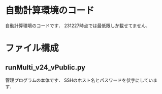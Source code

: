 # 自動計算環境のコード

自動計算環境のコードです．
231227時点では最低限しか載せてません．

# ファイル構成

## runMulti_v24_vPublic.py
管理プログラムの本体です．
SSHのホスト名とパスワードを伏字にしています．

